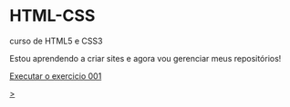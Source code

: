 # HTML-CSS
 curso de HTML5 e CSS3

Estou aprendendo a criar sites e agora vou gerenciar meus repositórios!

<a href="https://felipesn07.github.io/html-css/Exercicios/ex001/index.html"> Executar o exercicio 001 </a>

<a href="https://felipesn07.github.io/html-css/Exercicios/ex026/mq002/index.html">>